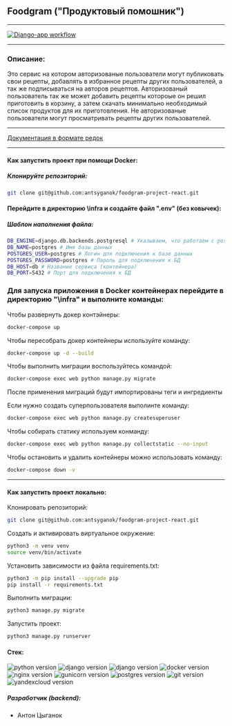## Foodgram ("Продуктовый помошник")
---

[![Django-app workflow](https://github.com/antsyganok/foodgram-project-react/actions/workflows/foodgram_workflow.yml/badge.svg)](https://github.com/antsyganok/foodgram-project-react/actions/workflows/foodgram_workflow.yml)

---
### Описание:
Это сервис на котором авторизованые пользователи могут публиковать свои рецепты, добавлять в избранное рецепты других пользователей, а так же подписываться на авторов рецептов. Авторизованый пользователь так же может добавить рецепты котороые он решил приготовить в корзину, а затем скачать минимально необходимый список продуктов для их приготовления.
Не авторизованые пользователи могут просматривать рецепты других пользователей.

---
[Документация в формате редок][lnk]

[lnk]: http://pyrojoke.ddns.net/api/docs/

---

#### Как запустить проект при помощи Docker:

##### Клонируйте репозиторий:
```sh
git clone git@github.com:antsyganok/foodgram-project-react.git
```
#### Перейдите в директорию \infra и создайте файл ".env" (без ковычек):
##### Шаблон наполнения файла:
```sh
DB_ENGINE=django.db.backends.postgresql # Указываем, что работаем с postgresql
DB_NAME=postgres # Имя базы данных
POSTGRES_USER=postgres # Логин для подключения к базе данных
POSTGRES_PASSWORD=postgres # Пароль для подключения к БД
DB_HOST=db # Название сервиса (контейнера)
DB_PORT=5432 # Порт для подключения к БД
```

### Для запуска приложения в Docker контейнерах перейдите в директорию "\infra" и выполните команды:

Чтобы развернуть докер контэйнеры:
```sh
docker-compose up
```
Чтобы пересобрать докер контейнеры используйте команду:
```sh
docker-compose up -d --build 
```
Чтобы выполнить миграции воспользуйтесь командой:
```sh
docker-compose exec web python manage.py migrate
```
После применения миграций будут импортированы теги и ингредиенты

Если нужно создать суперпользователя выполинте команду:
```sh
docker-compose exec web python manage.py createsuperuser
```
Чтобы собирать статику используем конманду:
```sh
docker-compose exec web python manage.py collectstatic --no-input
```
Чтобы остановить и удалить контейнеры можно использовать команду:
```sh
docker-compose down -v
```
---
#### Как запустить проект локально:
Клонировать репозиторий:
```sh
git clone git@github.com:antsyganok/foodgram-project-react.git
```
Cоздать и активировать виртуальное окружение:
```sh
python3 -m venv venv
source venv/bin/activate
```
Установить зависимости из файла requirements.txt:
```sh
python3 -m pip install --upgrade pip
pip install -r requirements.txt
```
Выполнить миграции:
```sh
python3 manage.py migrate
```
Запустить проект:
```sh
python3 manage.py runserver
```

#### Стек:
![python version](https://img.shields.io/badge/Python-3.7.9-purple?style=flat-square&logo=python) ![django version](https://img.shields.io/badge/Django-3.2-purple?style=flat-square&logo=django) ![django version](https://img.shields.io/badge/Django%20REST%20Framework-%203.12.4-purple?style=flat-square&logo=django)
![docker version](https://img.shields.io/badge/Docker-%204.17.0-blue?style=flat-square&logo=docker) ![nginx version](https://img.shields.io/badge/Nginx-%201.21.3-ligtgreen?style=flat-square&logo=nginx) ![gunicorn version](https://img.shields.io/badge/Gunicorn-%2020.0.4-orange?style=flat-square&logo=gunicorn) ![postgres version](https://img.shields.io/badge/PostgreSQL-%202.37.1-darkblue?style=flat-square&logo=postgresql)
![git version](https://img.shields.io/badge/Git-%202.37.1-black?style=flat-square&logo=git) ![yandexcloud version](https://img.shields.io/badge/Yandex_Cloud-%2020.0.4-skyblue?style=flat-square)

##### Разработчик (backend):
* Антон Цыганок
